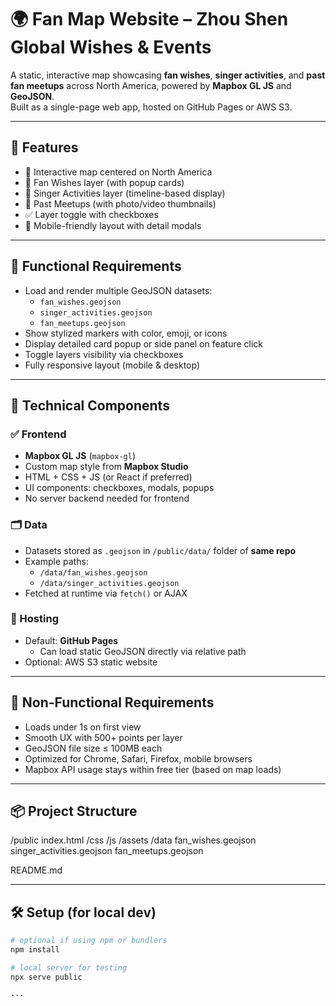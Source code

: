 # 🌍 Fan Map Website – Zhou Shen Global Wishes & Events

A static, interactive map showcasing **fan wishes**, **singer activities**, and **past fan meetups** across North America, powered by **Mapbox GL JS** and **GeoJSON**.  
Built as a single-page web app, hosted on GitHub Pages or AWS S3.

---

## 🧩 Features

- 🎯 Interactive map centered on North America
- 💌 Fan Wishes layer (with popup cards)
- 🎤 Singer Activities layer (timeline-based display)
- 🎉 Past Meetups (with photo/video thumbnails)
- ✅ Layer toggle with checkboxes
- 📱 Mobile-friendly layout with detail modals

---

## 📐 Functional Requirements

- Load and render multiple GeoJSON datasets:
  - `fan_wishes.geojson`
  - `singer_activities.geojson`
  - `fan_meetups.geojson`
- Show stylized markers with color, emoji, or icons
- Display detailed card popup or side panel on feature click
- Toggle layers visibility via checkboxes
- Fully responsive layout (mobile & desktop)

---

## 🔧 Technical Components

### ✅ Frontend
- **Mapbox GL JS** (`mapbox-gl`)
- Custom map style from **Mapbox Studio**
- HTML + CSS + JS (or React if preferred)
- UI components: checkboxes, modals, popups
- No server backend needed for frontend

### 🗂️ Data
- Datasets stored as `.geojson` in `/public/data/` folder of **same repo**
- Example paths:
  - `/data/fan_wishes.geojson`
  - `/data/singer_activities.geojson`
- Fetched at runtime via `fetch()` or AJAX

### 🧾 Hosting
- Default: **GitHub Pages**
  - Can load static GeoJSON directly via relative path
- Optional: AWS S3 static website

---

## 🧠 Non-Functional Requirements

- Loads under 1s on first view
- Smooth UX with 500+ points per layer
- GeoJSON file size ≤ 100MB each
- Optimized for Chrome, Safari, Firefox, mobile browsers
- Mapbox API usage stays within free tier (based on map loads)

---

## 📦 Project Structure

/public
index.html
/css
/js
/assets
/data
fan_wishes.geojson
singer_activities.geojson
fan_meetups.geojson

README.md


---

## 🛠️ Setup (for local dev)

```bash
# optional if using npm or bundlers
npm install

# local server for testing
npx serve public

···


